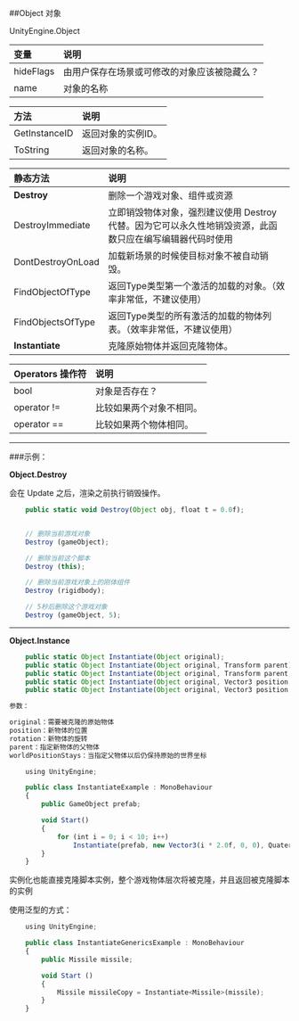 ##Object 对象

UnityEngine.Object

|变量|说明|
|:--|:--|
|hideFlags|由用户保存在场景或可修改的对象应该被隐藏么？|
|name|对象的名称|


|方法|说明|
|:--|:--|
|GetInstanceID|返回对象的实例ID。|
|ToString|返回对象的名称。|

|静态方法|说明|
|:--|:--|
|**Destroy**|删除一个游戏对象、组件或资源|
|DestroyImmediate|立即销毁物体对象，强烈建议使用 Destroy 代替。因为它可以永久性地销毁资源，此函数只应在编写编辑器代码时使用|
|DontDestroyOnLoad|加载新场景的时候使目标对象不被自动销毁。|
|FindObjectOfType|返回Type类型第一个激活的加载的对象。（效率非常低，不建议使用）|
|FindObjectsOfType|返回Type类型的所有激活的加载的物体列表。（效率非常低，不建议使用）|
|**Instantiate**|克隆原始物体并返回克隆物体。|


|Operators 操作符|说明|
|:--|:--|
|bool|对象是否存在？|
|operator !=|比较如果两个对象不相同。|
|operator ==|比较如果两个物体相同。|

---
###示例：

**Object.Destroy**

会在 Update 之后，渲染之前执行销毁操作。

```javascript
    public static void Destroy(Object obj, float t = 0.0f);


    // 删除当前游戏对象
    Destroy (gameObject);

    // 删除当前这个脚本
    Destroy (this);

    // 删除当前游戏对象上的刚体组件
    Destroy (rigidbody);

    // 5秒后删除这个游戏对象
    Destroy (gameObject, 5);

```

---

**Object.Instance**
```javascript
    public static Object Instantiate(Object original);
    public static Object Instantiate(Object original, Transform parent);
    public static Object Instantiate(Object original, Transform parent, bool worldPositionStays);
    public static Object Instantiate(Object original, Vector3 position, Quaternion rotation);
    public static Object Instantiate(Object original, Vector3 position, Quaternion rotation, Transform parent);

参数：

original：需要被克隆的原始物体
position：新物体的位置
rotation：新物体的旋转
parent：指定新物体的父物体
worldPositionStays：当指定父物体以后仍保持原始的世界坐标

```

```javascript
    using UnityEngine; 

    public class InstantiateExample : MonoBehaviour
    {
        public GameObject prefab;

        void Start()
        {
            for (int i = 0; i < 10; i++)
                Instantiate(prefab, new Vector3(i * 2.0f, 0, 0), Quaternion.identity);
        }
    }
```
实例化也能直接克隆脚本实例，整个游戏物体层次将被克隆，并且返回被克隆脚本的实例


使用泛型的方式：

```javascript
    using UnityEngine; 

    public class InstantiateGenericsExample : MonoBehaviour
    {
        public Missile missile;

        void Start ()
        {
            Missile missileCopy = Instantiate<Missile>(missile);
        }
    }
```

